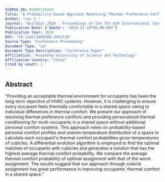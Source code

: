 ```yaml
---
SCOPUS_ID: 85097134243
Title: "A Probability-based Approach Resolving Thermal Preference Conflicts through Optimal Cubicle Assignment"
Author: "Lei S."
Journal: "BuildSys 2020 - Proceedings of the 7th ACM International Conference on Systems for Energy-Efficient Buildings, Cities, and Transportation"
Publication Date: {'$date': '2020-11-18T00:00:00Z'}
Publication Year: 2020
DOI: "10.1145/3408308.3431116"
Source Type: "Conference Proceeding"
Document Type: "cp"
Document Type Description: "Conference Paper"
Affiliation: "Huazhong University of Science and Technology"
Affiliation Country: "China"
Cited by count: 1
---
```


## Abstract
"Providing an acceptable thermal environment for occupants has been the long-term objective of HVAC systems. However, it is challenging to ensure every occupant feels thermally comfortable in a shared space owing to individual differences in thermal comfort. We present our approach of resolving thermal preference conflicts and providing personalized thermal conditioning for multi-occupants in a shared space without additional personal comfort systems. This approach relies on probability-based personal comfort profiles and uneven temperature distribution of a space to calculate each occupant's thermal comfort probabilities given temperatures of cubicles. A differential evolution algorithm is employed to find the optimal matches of occupants with cubicles and generates a solution that has the highest average thermal comfort probability. We compare the average thermal comfort probability of optimal assignment with that of the worst assignment. The results suggest that our approach through cubicle assignment has great performance in improving occupants' thermal comfort in a shared space."
